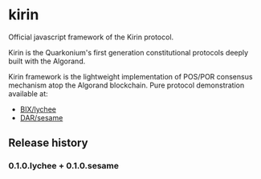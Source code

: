 # kirin
Official javascript framework of the Kirin protocol.

Kirin is the Quarkonium's first generation constitutional protocols deeply built with the Algorand.

Kirin framework is the lightweight implementation of POS/POR consensus mechanism atop the Algorand blockchain. Pure protocol demonstration available at:
- [BIX/lychee](https://github.com/algobet/lychee)
- [DAR/sesame](https://github.com/algobet/sesame)

## Release history

### 0.1.0.lychee + 0.1.0.sesame


